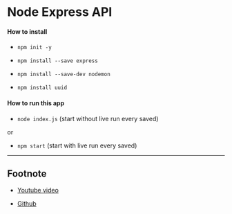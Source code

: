 # Node Express API

#### How to install

- `npm init -y`

- `npm install --save express`

- `npm install --save-dev nodemon`

- `npm install uuid`

#### How to run this app

- `node index.js` (start without live run every saved)

or

- `npm start` (start with live run every saved)

---

## Footnote

- [Youtube video](https://youtu.be/l8WPWK9mS5M?si=DFErJgMqFTNaGAux)

- [Github](https://github.com/adrianhajdin)
